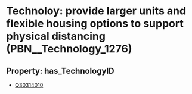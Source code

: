 # Technoloy: __provide larger units and flexible housing options to support physical distancing__ (PBN__Technology_1276)

## Property: has_TechnologyID

* [Q30314010](Q30314010)

